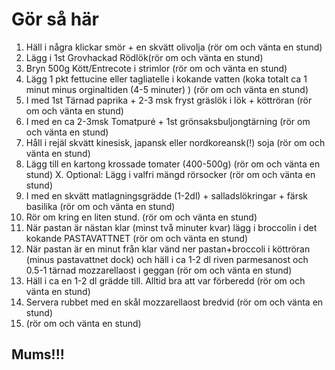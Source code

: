 # Gör så här

1. Häll i några klickar smör + en skvätt olivolja (rör om och vänta en stund)
2. Lägg i 1st Grovhackad Rödlök(rör om och vänta en stund)
3. Bryn 500g Kött/Entrecote i strimlor (rör om och vänta en stund)
4. Lägg 1 pkt fettucine eller tagliatelle i kokande vatten (koka totalt ca 1 minut minus orginaltiden (4-5 minuter) ) (rör om och vänta en stund)
5. I med 1st Tärnad paprika + 2-3 msk fryst gräslök i lök + köttröran (rör om och vänta en stund)
6. I med en ca 2-3msk Tomatpuré + 1st grönsaksbuljongtärning (rör om och vänta en stund)
7. Håll i rejäl skvätt kinesisk, japansk eller nordkoreansk(!) soja (rör om och vänta en stund)
8. Lägg till en kartong krossade tomater (400-500g) (rör om och vänta en stund)
X. Optional: Lägg i valfri mängd rörsocker (rör om och vänta en stund)
9. I med en skvätt matlagningsgrädde (1-2dl) + salladslökringar + färsk basilika (rör om och vänta en stund)
10. Rör om kring en liten stund. (rör om och vänta en stund)
11. När pastan är nästan klar (minst två minuter kvar) lägg i broccolin i det kokande PASTAVATTNET (rör om och vänta en stund)
12. När pastan är en minut från klar vänd ner pastan+broccoli i köttröran (minus pastavattnet dock) och häll i ca 1-2 dl riven parmesanost och 0.5-1 tärnad mozzarellaost i geggan (rör om och vänta en stund)
13. Häll i ca en 1-2 dl grädde till. Alltid bra att var förberedd (rör om och vänta en stund)
14. Servera rubbet med en skål mozzarellaost bredvid (rör om och vänta en stund)
15. (rör om och vänta en stund)

## Mums!!!
